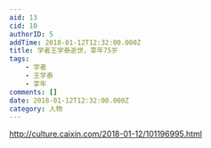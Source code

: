 ```yaml
---
aid: 13
cid: 10
authorID: 5
addTime: 2018-01-12T12:32:00.000Z
title: 学者王学泰逝世，享年75岁
tags:
    - 学者
    - 王学泰
    - 享年
comments: []
date: 2018-01-12T12:32:00.000Z
category: 人物
---
```


http://culture.caixin.com/2018-01-12/101196995.html
